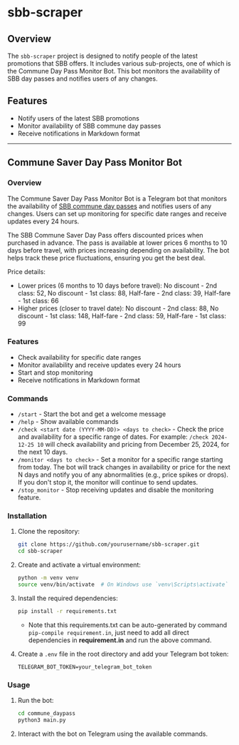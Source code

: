 # sbb-scraper

## Overview
The `sbb-scraper` project is designed to notify people of the latest promotions that SBB offers. It includes various sub-projects, one of which is the Commune Day Pass Monitor Bot. This bot monitors the availability of SBB day passes and notifies users of any changes.

## Features
- Notify users of the latest SBB promotions
- Monitor availability of SBB commune day passes
- Receive notifications in Markdown format
---
## Commune Saver Day Pass Monitor Bot

### Overview
The Commune Saver Day Pass Monitor Bot is a Telegram bot that monitors the availability of [SBB commune day passes](https://www.cartejournaliere-commune.ch/en#terms) and notifies users of any changes. Users can set up monitoring for specific date ranges and receive updates every 24 hours.

The SBB Commune Saver Day Pass offers discounted prices when purchased in advance. The pass is available at lower prices 6 months to 10 days before travel, with prices increasing depending on availability. The bot helps track these price fluctuations, ensuring you get the best deal.

Price details:

- Lower prices (6 months to 10 days before travel):
No discount - 2nd class: 52, No discount - 1st class: 88, Half-fare - 2nd class: 39, Half-fare - 1st class: 66
- Higher prices (closer to travel date):
No discount - 2nd class: 88, No discount - 1st class: 148, Half-fare - 2nd class: 59, Half-fare - 1st class: 99

### Features
- Check availability for specific date ranges
- Monitor availability and receive updates every 24 hours
- Start and stop monitoring
- Receive notifications in Markdown format

### Commands
- `/start` - Start the bot and get a welcome message
- `/help` - Show available commands
- `/check <start date (YYYY-MM-DD)> <days to check>` - Check the price and availability for a specific range of dates. For example: `/check 2024-12-25 10` will check availability and pricing from December 25, 2024, for the next 10 days.
- `/monitor <days to check>` - Set a monitor for a specific range starting from today. The bot will track changes in availability or price for the next N days and notify you of any abnormalities (e.g., price spikes or drops). If you don't stop it, the monitor will continue to send updates.
- `/stop_monitor` - Stop receiving updates and disable the monitoring feature.

### Installation
1. Clone the repository:
    ```sh
    git clone https://github.com/yourusername/sbb-scraper.git
    cd sbb-scraper
    ```

2. Create and activate a virtual environment:
    ```sh
    python -m venv venv
    source venv/bin/activate  # On Windows use `venv\Scripts\activate`
    ```

3. Install the required dependencies:
    ```sh
    pip install -r requirements.txt
    ```
    - Note that this requirements.txt can be auto-generated by command `pip-compile requirement.in`, just need to add all direct dependencies in **requirement.in** and run the above command.


4. Create a `.env` file in the root directory and add your Telegram bot token:
    ```env
    TELEGRAM_BOT_TOKEN=your_telegram_bot_token
    ```

### Usage
1. Run the bot:
    ```sh
    cd commune_daypass
    python3 main.py
    ```

2. Interact with the bot on Telegram using the available commands.


